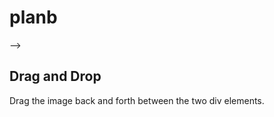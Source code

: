 # planb

<!DOCTYPE HTML>
<html>
<head>
<style>
<!-- #div1, #div2 {
  float: left;
  width: 100px;
  height: 35px;
  margin: 10px;
  padding: 10px;
  border: 1px solid black;
}
</style> -->

<!--
<script>
function allowDrop(ev) {
  ev.preventDefault();
}
function drag(ev) {
  ev.dataTransfer.setData("text", ev.target.id);
}
function drop(ev) {
  ev.preventDefault();
  var data = ev.dataTransfer.getData("text");
  ev.target.appendChild(document.getElementById(data));
}
</script>
</head>
<body>
-->

<h2>Drag and Drop</h2>
<p>Drag the image back and forth between the two div elements.</p>

<div> 
  
  
</div>

<!--
<div id="div1" ondrop="drop(event)" ondragover="allowDrop(event)">
  <!-- <img src="img_w3slogo.gif" draggable="true" ondragstart="drag(event)" id="drag1" width="88" height="31">
  <input type="text" draggable="true" ondragstart="drag(event)" id="drag1">
</div>
<div id="div2" ondrop="drop(event)" ondragover="allowDrop(event)"></div>
-->

</body>
</html>
